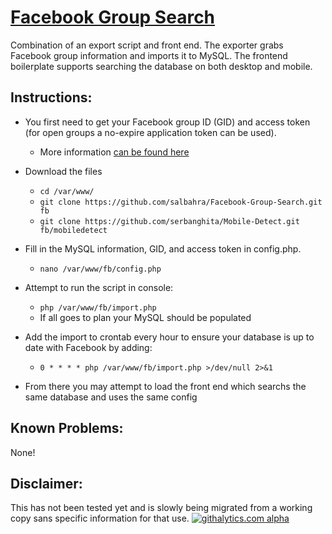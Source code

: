 [Facebook Group Search](http://salbahra.github.io/Facebook-Group-Search/)
=====================

Combination of an export script and front end. The exporter grabs Facebook group information and imports it to MySQL. The frontend boilerplate supports searching the database on both desktop and mobile.

Instructions:
-------------

+ You first need to get your Facebook group ID (GID) and access token (for open groups a no-expire application token can be used).
  + More information [can be found here](https://developers.facebook.com/docs/opengraph/howtos/publishing-with-app-token/)

+ Download the files
  + ```cd /var/www/```
  + ```git clone https://github.com/salbahra/Facebook-Group-Search.git fb```
  + ```git clone https://github.com/serbanghita/Mobile-Detect.git fb/mobiledetect```

+ Fill in the MySQL information, GID, and access token in config.php.
  + ```nano /var/www/fb/config.php```

+ Attempt to run the script in console:
  + ```php /var/www/fb/import.php```
  + If all goes to plan your MySQL should be populated

+ Add the import to crontab every hour to ensure your database is up to date with Facebook by adding:
  + ```0 * * * * php /var/www/fb/import.php >/dev/null 2>&1```

+ From there you may attempt to load the front end which searchs the same database and uses the same config

Known Problems:
---------------

None!

Disclaimer:
-----------

This has not been tested yet and is slowly being migrated from a working copy sans specific information for that use.
[![githalytics.com alpha](https://cruel-carlota.pagodabox.com/e5cc4d27f7ebaa5a2d81276f31b2f9ae "githalytics.com")](http://githalytics.com/salbahra/Facebook-Group-Search)
